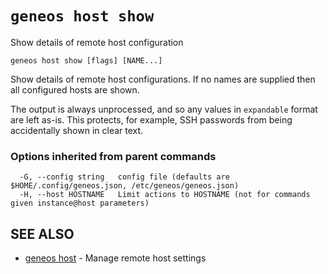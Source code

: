 # `geneos host show`

Show details of remote host configuration

```text
geneos host show [flags] [NAME...]
```

Show details of remote host configurations. If no names are supplied
then all configured hosts are shown.

The output is always unprocessed, and so any values in `expandable`
format are left as-is. This protects, for example, SSH passwords from
being accidentally shown in clear text.

### Options inherited from parent commands

```text
  -G, --config string   config file (defaults are $HOME/.config/geneos.json, /etc/geneos/geneos.json)
  -H, --host HOSTNAME   Limit actions to HOSTNAME (not for commands given instance@host parameters)
```

## SEE ALSO

* [geneos host](geneos_host.md)	 - Manage remote host settings
